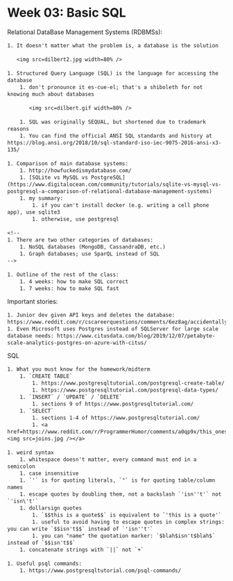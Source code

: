 # Week 03: Basic SQL

Relational DataBase Management Systems (RDBMSs):

    1. It doesn't matter what the problem is, a database is the solution

       <img src=dilbert2.jpg width=80% />

    1. Structured Query Language (SQL) is the language for accessing the database
        1. don't pronounce it es-cue-el; that's a shiboleth for not knowing much about databases

           <img src=dilbert.gif width=80% />

        1. SQL was originally SEQUAL, but shortened due to trademark reasons
        1. You can find the official ANSI SQL standards and history at https://blog.ansi.org/2018/10/sql-standard-iso-iec-9075-2016-ansi-x3-135/

    1. Comparison of main database systems:
        1. http://howfuckedismydatabase.com/
        1. [SQLite vs MySQL vs PostgreSQL](https://www.digitalocean.com/community/tutorials/sqlite-vs-mysql-vs-postgresql-a-comparison-of-relational-database-management-systems)
        1. my summary:
            1. if you can't install docker (e.g. writing a cell phone app), use sqlite3 
            1. otherwise, use postgresql

    <!--
    1. There are two other categories of databases:
        1. NoSQL databases (MongoDB, CassandraDB, etc.)
        1. Graph databases; use SparQL instead of SQL
    -->

    1. Outline of the rest of the class:
        1. 4 weeks: how to make SQL correct
        1. 7 weeks: how to make SQL fast

Important stories:

    1. Junior dev given API keys and deletes the database: https://www.reddit.com/r/cscareerquestions/comments/6ez8ag/accidentally_destroyed_production_database_on/
    1. Even Microsoft uses Postgres instead of SQLServer for large scale database needs: https://www.citusdata.com/blog/2019/12/07/petabyte-scale-analytics-postgres-on-azure-with-citus/

SQL

    1. What you must know for the homework/midterm
        1. `CREATE TABLE`
            1. https://www.postgresqltutorial.com/postgresql-create-table/
            1. https://www.postgresqltutorial.com/postgresql-data-types/
        1. `INSERT` / `UPDATE` / `DELETE`
            1. sections 9 of https://www.postgresqltutorial.com/
        1. `SELECT`
            1. sections 1-4 of https://www.postgresqltutorial.com/
            1. <a href=https://www.reddit.com/r/ProgrammerHumor/comments/a0qp9x/this_ones_for_all_the_sql_developers_out_there/><img src=joins.jpg /></a>

    1. weird syntax
        1. whitespace doesn't matter, every command must end in a semicolon
        1. case insensitive
        1. `'` is for quoting literals, `"` is for quoting table/column names
        1. escape quotes by doubling them, not a backslash `'isn''t'` not `'isn\'t'`
        1. dollarsign quotes
            1. `$$this is a quote$$` is equivalent to `'this is a quote'`
            1. useful to avoid having to escape quotes in complex strings: you can write `$$isn't$$` instead of `'isn''t'`
            1. you can "name" the quotation marker: `$blah$isn't$blah$` instead of `$$isn't$$`
        1. concatenate strings with `||` not `+`

    1. Useful psql commands:
        1. https://www.postgresqltutorial.com/psql-commands/
